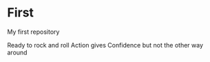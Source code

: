 # First

My first repository

Ready to rock and roll
Action gives Confidence but not the other way around
